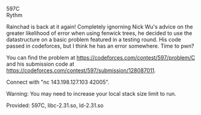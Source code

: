 597C  
Rythm

Rainchad is back at it again! Completely ignorning Nick Wu's advice on the greater likelihood of error when using fenwick trees, he decided to use the datastructure on a basic problem featured in a testing round. His code passed in codeforces, but I think he has an error somewhere. Time to pwn?

You can find the problem at https://codeforces.com/contest/597/problem/C and his submission code at https://codeforces.com/contest/597/submission/128087011.

Connect with "nc 143.198.127.103 42005".

Warning: You may need to increase your local stack size limit to run.

Provided: 597C, libc-2.31.so, ld-2.31.so
